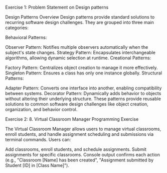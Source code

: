 Exercise 1: Problem Statement on Design patterns

Design Patterns Overview
Design patterns provide standard solutions to recurring software design challenges. They are grouped into three main categories:

Behavioral Patterns:

Observer Pattern: Notifies multiple observers automatically when the subject's state changes.
Strategy Pattern: Encapsulates interchangeable algorithms, allowing dynamic selection at runtime.
Creational Patterns:

Factory Pattern: Centralizes object creation to manage it more effectively.
Singleton Pattern: Ensures a class has only one instance globally.
Structural Patterns:

Adapter Pattern: Converts one interface into another, enabling compatibility between systems.
Decorator Pattern: Dynamically adds behavior to objects without altering their underlying structure.
These patterns provide reusable solutions to common software design challenges like object creation, organization, and behavior control.

Exercise 2: 8. Virtual Classroom Manager Programming Exercise

The Virtual Classroom Manager allows users to manage virtual classrooms, enroll students, and handle assignment scheduling and submissions via terminal commands. Users can:

Add classrooms, enroll students, and schedule assignments.
Submit assignments for specific classrooms.
Console output confirms each action (e.g., "Classroom [Name] has been created", "Assignment submitted by Student [ID] in [Class Name]").






